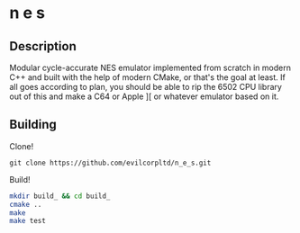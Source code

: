 # n e s

## Description

Modular cycle-accurate NES emulator implemented from scratch in modern C++ and
built with the help of modern CMake, or that's the goal at least. If all goes
according to plan, you should be able to rip the 6502 CPU library out of this
and make a C64 or Apple ][ or whatever emulator based on it.

## Building

Clone!

`git clone https://github.com/evilcorpltd/n_e_s.git`

Build!

```sh
mkdir build_ && cd build_
cmake ..
make
make test
```
